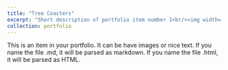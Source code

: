 ```yaml
---
title: "Tree Coasters"
excerpt: "Short description of portfolio item number 1<br/><img width='500' src='/images/coasters.jpg'>"
collection: portfolio
---
```


This is an item in your portfolio. It can be have images or nice text. If you name the file .md, it will be parsed as markdown. If you name the file .html, it will be parsed as HTML. 
